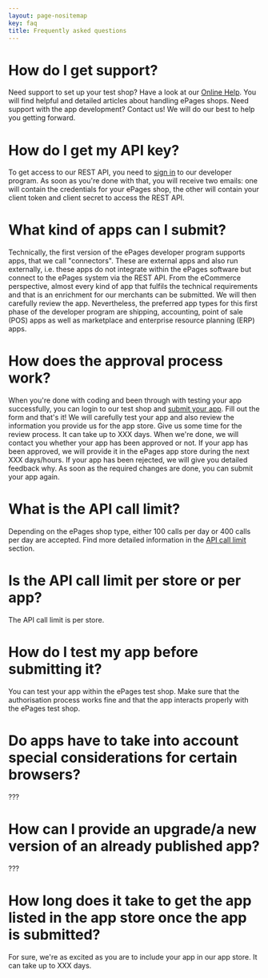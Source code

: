```yaml
---
layout: page-nositemap
key: faq
title: Frequently asked questions
---
```


# How do I get support?

Need support to set up your test shop? Have a look at our [Online Help](https://www.online-help-center.com/). You will find helpful and detailed articles about handling ePages shops.
Need support with the app development? Contact us! We will do our best to help you getting forward.

# How do I get my API key?

To get access to our REST API, you need to [sign in](page:apps-getting-started#registration) to our developer program. As soon as you're done with that, you will receive two emails: one will contain the credentials for your ePages shop, the other will contain your client token and client secret to access the REST API.

# What kind of apps can I submit?

Technically, the first version of the ePages developer program supports apps, that we call "connectors". These are external apps and also run externally, i.e. these apps do not integrate within the ePages software but connect to the ePages system via the REST API. From the eCommerce perspective, almost every kind of app that fulfils the technical requirements and that is an enrichment for our merchants can be submitted. We will then carefully review the app.
Nevertheless, the preferred app types for this first phase of the developer program are shipping, accounting, point of sale (POS) apps as well as marketplace and enterprise resource planning (ERP) apps.

# How does the approval process work?

When you're done with coding and been through with testing your app successfully, you can login to our test shop and [submit your app](page:apps-develop-app#submit-an-app). Fill out the form and that's it! We will carefully test your app and also review the information you provide us for the app store. Give us some time for the review process. It can take up to XXX days. When we're done, we will contact you whether your app has been approved or not. If your app has been approved, we will provide it in the ePages app store during the next XXX days/hours. If your app has been rejected, we will give you detailed feedback why. As soon as the required changes are done, you can submit your app again.

# What is the API call limit?

Depending on the ePages shop type, either 100 calls per day or 400 calls per day are accepted. Find more detailed information in the [API call limit](page:apps-getting-started.html#call-limits) section.

# Is the API call limit per store or per app?

The API call limit is per store.

# How do I test my app before submitting it?

You can test your app within the ePages test shop. Make sure that the authorisation process works fine and that the app interacts properly with the ePages test shop.

# Do apps have to take into account special considerations for certain browsers?

???

# How can I provide an upgrade/a new version of an already published app?

???

# How long does it take to get the app listed in the app store once the app is submitted?

For sure, we're as excited as you are to include your app in our app store. It can take up to XXX days.
